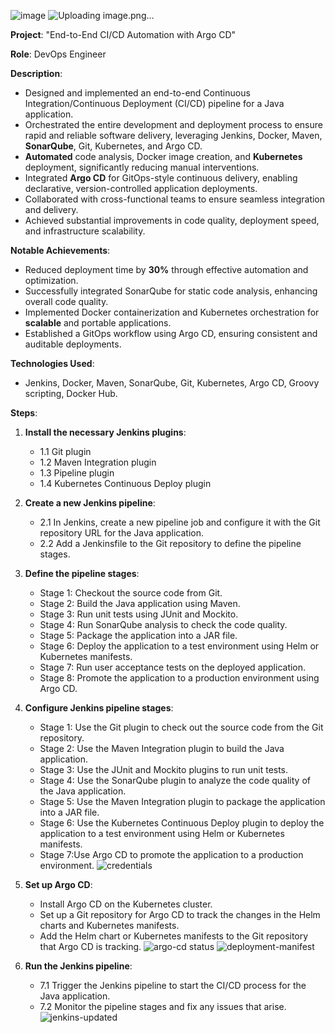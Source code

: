 ![image](https://github.com/harsh-learner/Project-End-to-End-CI-CD-Automation-with-Argo-CD-/assets/141729189/f2152725-fc45-4b64-8f8a-94407a97140b)
![Uploading image.png…]()













**Project**: "End-to-End CI/CD Automation with Argo CD"

**Role**: DevOps Engineer

**Description**:

- Designed and implemented an end-to-end Continuous Integration/Continuous Deployment (CI/CD) pipeline for a Java application.
- Orchestrated the entire development and deployment process to ensure rapid and reliable software delivery, leveraging Jenkins, Docker, Maven, **SonarQube**, Git, Kubernetes, and Argo CD.
- **Automated** code analysis, Docker image creation, and **Kubernetes** deployment, significantly reducing manual interventions.
- Integrated **Argo CD** for GitOps-style continuous delivery, enabling declarative, version-controlled application deployments.
- Collaborated with cross-functional teams to ensure seamless integration and delivery.
- Achieved substantial improvements in code quality, deployment speed, and infrastructure scalability.

**Notable Achievements**:
- Reduced deployment time by **30%** through effective automation and optimization.
- Successfully integrated SonarQube for static code analysis, enhancing overall code quality.
- Implemented Docker containerization and Kubernetes orchestration for **scalable** and portable applications.
- Established a GitOps workflow using Argo CD, ensuring consistent and auditable deployments.

**Technologies Used**:
- Jenkins, Docker, Maven, SonarQube, Git, Kubernetes, Argo CD, Groovy scripting, Docker Hub.


**Steps**:

1. **Install the necessary Jenkins plugins**:
   - 1.1 Git plugin
   - 1.2 Maven Integration plugin
   - 1.3 Pipeline plugin
   - 1.4 Kubernetes Continuous Deploy plugin

2. __Create a new Jenkins pipeline__:
   - 2.1 In Jenkins, create a new pipeline job and configure it with the Git repository URL for the Java application.
   - 2.2 Add a Jenkinsfile to the Git repository to define the pipeline stages.
     
3. __Define the pipeline stages__:
    - Stage 1: Checkout the source code from Git.
    - Stage 2: Build the Java application using Maven.
    - Stage 3: Run unit tests using JUnit and Mockito.
    - Stage 4: Run SonarQube analysis to check the code quality.
    - Stage 5: Package the application into a JAR file.
    - Stage 6: Deploy the application to a test environment using Helm or Kubernetes manifests.
    - Stage 7: Run user acceptance tests on the deployed application.
    - Stage 8: Promote the application to a production environment using Argo CD.

4. __Configure Jenkins pipeline stages__:
    - Stage 1: Use the Git plugin to check out the source code from the Git repository.
    - Stage 2: Use the Maven Integration plugin to build the Java application.
    - Stage 3: Use the JUnit and Mockito plugins to run unit tests.
    - Stage 4: Use the SonarQube plugin to analyze the code quality of the Java application.
    - Stage 5: Use the Maven Integration plugin to package the application into a JAR file.
    - Stage 6: Use the Kubernetes Continuous Deploy plugin to deploy the application to a test environment using Helm or Kubernetes manifests.
    - Stage 7:Use Argo CD to promote the application to a production environment.
      ![credentials](https://github.com/harsh-learner/Project-End-to-End-CI-CD-Automation-with-Argo-CD-/assets/141729189/cfc2dc0b-6dab-4e70-8651-ae237844b857)



    

5. __Set up Argo CD__:
    - Install Argo CD on the Kubernetes cluster.
    - Set up a Git repository for Argo CD to track the changes in the Helm charts and Kubernetes manifests.
    - Add the Helm chart or Kubernetes manifests to the Git repository that Argo CD is tracking.
      ![argo-cd status](https://github.com/harsh-learner/Project-End-to-End-CI-CD-Automation-with-Argo-CD-/assets/141729189/1477347d-5a6f-4c02-904b-686e5d48dcfc)
      ![deployment-manifest](https://github.com/harsh-learner/Project-End-to-End-CI-CD-Automation-with-Argo-CD-/assets/141729189/b705956c-511c-4208-82d9-4807b2b35eb9)




6. __Run the Jenkins pipeline__:
   - 7.1 Trigger the Jenkins pipeline to start the CI/CD process for the Java application.
   - 7.2 Monitor the pipeline stages and fix any issues that arise.
     ![jenkins-updated](https://github.com/harsh-learner/Project-End-to-End-CI-CD-Automation-with-Argo-CD-/assets/141729189/6e8cf194-e8a8-455c-bcbc-98c49966f9b5)
     


